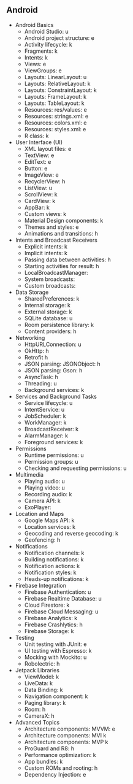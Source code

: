 ## Android
- Android Basics
  - Android Studio: u
  - Android project structure: e
  - Activity lifecycle: k
  - Fragments: k
  - Intents: k
  - Views: e
  - ViewGroups: e
  - Layouts: LinearLayout: u
  - Layouts: RelativeLayout: k
  - Layouts: ConstraintLayout: k
  - Layouts: FrameLayout: k
  - Layouts: TableLayout: k
  - Resources: res/values: e
  - Resources: strings.xml: e
  - Resources: colors.xml: e
  - Resources: styles.xml: e
  - R class: k
- User Interface (UI)
  - XML layout files: e
  - TextView: e
  - EditText: e
  - Button: e
  - ImageView: e
  - RecyclerView: h
  - ListView: u
  - ScrollView: k
  - CardView: k
  - AppBar: k
  - Custom views: k
  - Material Design components: k
  - Themes and styles: e
  - Animations and transitions: h
- Intents and Broadcast Receivers
  - Explicit intents: k
  - Implicit intents: k
  - Passing data between activities: h
  - Starting activities for result: h
  - LocalBroadcastManager: 
  - System broadcasts: 
  - Custom broadcasts: 
- Data Storage
  - SharedPreferences: k
  - Internal storage: k
  - External storage: k
  - SQLite database: u
  - Room persistence library: k
  - Content providers: h
- Networking
  - HttpURLConnection: u
  - OkHttp: h
  - Retrofit h
  - JSON parsing: JSONObject: h
  - JSON parsing: Gson: h
  - AsyncTask: h
  - Threading: u
  - Background services: k
- Services and Background Tasks
  - Service lifecycle: u
  - IntentService: u
  - JobScheduler: k
  - WorkManager: k
  - BroadcastReceiver: k
  - AlarmManager: k
  - Foreground services: k
- Permissions
  - Runtime permissions: u
  - Permission groups: u
  - Checking and requesting permissions: u
- Multimedia
  - Playing audio: u
  - Playing video: u
  - Recording audio: k
  - Camera API: k
  - ExoPlayer: 
- Location and Maps
  - Google Maps API: k
  - Location services: k
  - Geocoding and reverse geocoding: k
  - Geofencing: h
- Notifications
  - Notification channels: k
  - Building notifications: k
  - Notification actions: k
  - Notification styles: k
  - Heads-up notifications: k
- Firebase Integration
  - Firebase Authentication: u
  - Firebase Realtime Database: u
  - Cloud Firestore: k
  - Firebase Cloud Messaging: u
  - Firebase Analytics: k
  - Firebase Crashlytics: h
  - Firebase Storage: k
- Testing
  - Unit testing with JUnit: e
  - UI testing with Espresso: k
  - Mocking with Mockito: u
  - Robolectric: h
- Jetpack Libraries
  - ViewModel: k
  - LiveData: k
  - Data Binding: k
  - Navigation component: k
  - Paging library: k
  - Room: h
  - CameraX: h
- Advanced Topics
  - Architecture components: MVVM: e
  - Architecture components: MVI k
  - Architecture components: MVP k
  - ProGuard and R8: h
  - Performance optimization: k
  - App bundles: k
  - Custom ROMs and rooting: h
  - Dependency Injection: e